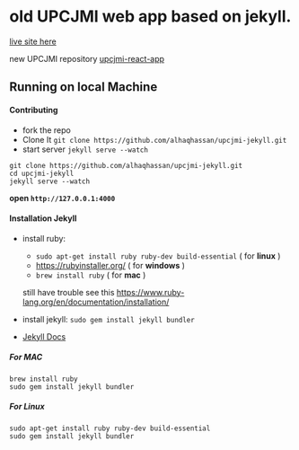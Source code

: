 # old UPCJMI web app based on jekyll.
[live site here](https://alhaqhassan.github.io/upcjmi-jekyll)

new UPCJMI repository [upcjmi-react-app](https://github.com/upcjmi/upcjmi-react-app)


## Running on local Machine

#### Contributing
- fork the repo
- Clone It `git clone https://github.com/alhaqhassan/upcjmi-jekyll.git`
- start server `jekyll serve --watch`

```
git clone https://github.com/alhaqhassan/upcjmi-jekyll.git
cd upcjmi-jekyll
jekyll serve --watch
```
**open `http://127.0.0.1:4000`**



#### Installation Jekyll
- install ruby:  
  - `sudo apt-get install ruby ruby-dev build-essential` ( for **linux** )
  - https://rubyinstaller.org/ ( for **windows** )  
  - `brew install ruby` ( for **mac** )  

  still have trouble see this https://www.ruby-lang.org/en/documentation/installation/

- install jekyll: `sudo gem install jekyll bundler`
- [Jekyll Docs](https://jekyllrb.com)

##### For MAC
```
brew install ruby
sudo gem install jekyll bundler
```

##### For Linux
```
sudo apt-get install ruby ruby-dev build-essential
sudo gem install jekyll bundler
```
